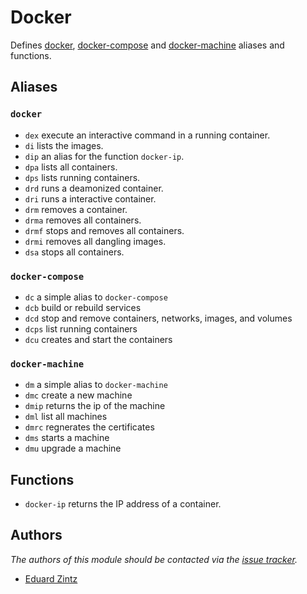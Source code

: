 # Docker

Defines [docker][1], [docker-compose][2] and [docker-machine][3] aliases and
functions.

## Aliases

### `docker`

- `dex` execute an interactive command in a running container.
- `di` lists the images.
- `dip` an alias for the function `docker-ip`.
- `dpa` lists all containers.
- `dps` lists running containers.
- `drd` runs a deamonized container.
- `dri` runs a interactive container.
- `drm` removes a container.
- `drma` removes all containers.
- `drmf` stops and removes all containers.
- `drmi` removes all dangling images.
- `dsa` stops all containers.

### `docker-compose`

- `dc` a simple alias to `docker-compose`
- `dcb` build or rebuild services
- `dcd` stop and remove containers, networks, images, and volumes
- `dcps` list running containers
- `dcu` creates and start the containers

### `docker-machine`

- `dm` a simple alias to `docker-machine`
- `dmc` create a new machine
- `dmip` returns the ip of the machine
- `dml` list all machines
- `dmrc` regnerates the certificates
- `dms` starts a machine
- `dmu` upgrade a machine

## Functions

- `docker-ip` returns the IP address of a container.

## Authors

*The authors of this module should be contacted via the [issue tracker][4].*

  - [Eduard Zintz](https://github.com/ezintz)

[1]: https://docs.docker.com/engine/reference/commandline/cli/
[2]: https://docs.docker.com/compose/reference/overview/
[3]: https://docs.docker.com/machine/reference/
[4]: https://github.com/sorin-ionescu/prezto/issues
